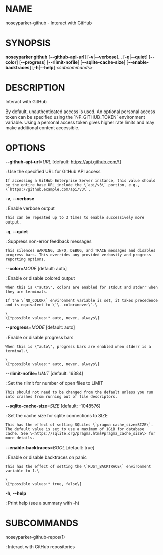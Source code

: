 # NAME

noseyparker-github - Interact with GitHub

# SYNOPSIS

**noseyparker github** \[**\--github-api-url**\]
\[**-v**\|**\--verbose**\]\... \[**-q**\|**\--quiet**\] \[**\--color**\]
\[**\--progress**\] \[**\--rlimit-nofile**\]
\[**\--sqlite-cache-size**\] \[**\--enable-backtraces**\]
\[**-h**\|**\--help**\] \<*subcommands*\>

# DESCRIPTION

Interact with GitHub

By default, unauthenticated access is used. An optional personal access
token can be specified using the \`NP_GITHUB_TOKEN\` environment
variable. Using a personal access token gives higher rate limits and may
make additional content accessible.

# OPTIONS

**\--github-api-url**=*URL* \[default: https://api.github.com/\]

:   Use the specified URL for GitHub API access

    If accessing a GitHub Enterprise Server instance, this value should
    be the entire base URL include the \`api/v3\` portion, e.g.,
    \`https://github.example.com/api/v3\`.

**-v**, **\--verbose**

:   Enable verbose output

    This can be repeated up to 3 times to enable successively more
    output.

**-q**, **\--quiet**

:   Suppress non-error feedback messages

    This silences WARNING, INFO, DEBUG, and TRACE messages and disables
    progress bars. This overrides any provided verbosity and progress
    reporting options.

**\--color**=*MODE* \[default: auto\]

:   Enable or disable colored output

    When this is \"auto\", colors are enabled for stdout and stderr when
    they are terminals.

    If the \`NO_COLOR\` environment variable is set, it takes precedence
    and is equivalent to \`\--color=never\`.\

    \
    \[*possible values:* auto, never, always\]

**\--progress**=*MODE* \[default: auto\]

:   Enable or disable progress bars

    When this is \"auto\", progress bars are enabled when stderr is a
    terminal.\

    \
    \[*possible values:* auto, never, always\]

**\--rlimit-nofile**=*LIMIT* \[default: 16384\]

:   Set the rlimit for number of open files to LIMIT

    This should not need to be changed from the default unless you run
    into crashes from running out of file descriptors.

**\--sqlite-cache-size**=*SIZE* \[default: -1048576\]

:   Set the cache size for sqlite connections to SIZE

    This has the effect of setting SQLites \`pragma cache_size=SIZE\`.
    The default value is set to use a maximum of 1GiB for database
    cache. See \<https://sqlite.org/pragma.html#pragma_cache_size\> for
    more details.

**\--enable-backtraces**=*BOOL* \[default: true\]

:   Enable or disable backtraces on panic

    This has the effect of setting the \`RUST_BACKTRACE\` environment
    variable to 1.\

    \
    \[*possible values:* true, false\]

**-h**, **\--help**

:   Print help (see a summary with -h)

# SUBCOMMANDS

noseyparker-github-repos(1)

:   Interact with GitHub repositories
